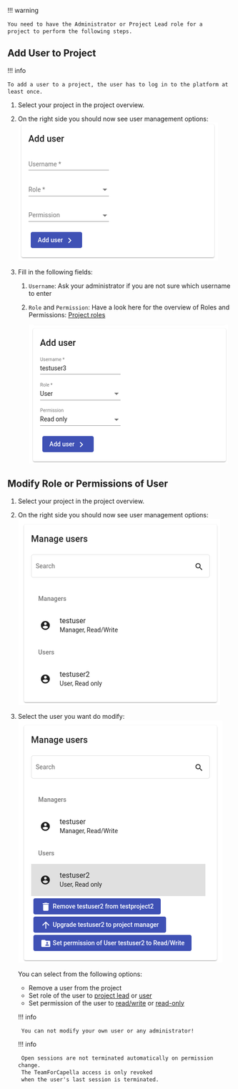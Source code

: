 <!--
 ~ SPDX-FileCopyrightText: Copyright DB InfraGO AG and contributors
 ~ SPDX-License-Identifier: Apache-2.0
 -->

!!! warning

    You need to have the Administrator or Project Lead role for a
    project to perform the following steps.

## Add User to Project

!!! info

    To add a user to a project, the user has to log in to the platform at least once.

1.  Select your project in the project overview.
2.  On the right side you should now see user management options:
    ![Add user](./add-user-empty.png)
3.  Fill in the following fields:

    1. `Username`: Ask your administrator if you are not sure which username to
       enter
    1. `Role` and `Permission`: Have a look here for the overview of Roles and
       Permissions: [Project roles](../../projects/roles.md)

        ![Add user](./add-user.png)

## Modify Role or Permissions of User

1.  Select your project in the project overview.
1.  On the right side you should now see user management options:
    ![User management](./manage-users.png)
1.  Select the user you want do modify: <br>
    ![User modification](./modify-user.png)

    You can select from the following options:

    -   Remove a user from the project
    -   Set role of the user to [project lead](../../projects/roles.md) or
        [user](../../projects/roles.md)
    -   Set permission of the user to
        [read/write](../../sessions/types/index.md) or
        [read-only](../../sessions/types/index.md)

    !!! info

         You can not modify your own user or any administrator!

    !!! info

         Open sessions are not terminated automatically on permission change.
         The TeamForCapella access is only revoked
         when the user's last session is terminated.
